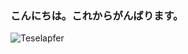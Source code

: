 ### こんにちは。これからがんばります。

<img align="left" alt="Teselapfer" src="https://github-readme-stats-git-master-kiharu3112s-projects.vercel.app/api/top-langs/?username=Teselapfer&show_icons=true&layout=compact&langs_count=8&card_width=320" />

<!--
**Teselapfer/Teselapfer** is a ✨ _special_ ✨ repository because its `README.md` (this file) appears on your GitHub profile.

Here are some ideas to get you started:

- 🔭 I’m currently working on ...
- 🌱 I’m currently learning ...
- 👯 I’m looking to collaborate on ...
- 🤔 I’m looking for help with ...
- 💬 Ask me about ...
- 📫 How to reach me: ...
- 😄 Pronouns: ...
- ⚡ Fun fact: ...
-->
